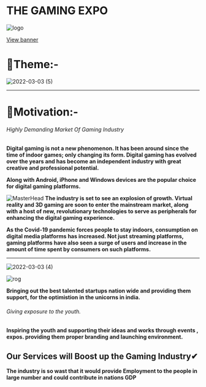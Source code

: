 # THE GAMING EXPO
![logo](https://i.pinimg.com/originals/ed/77/3e/ed773e81dfb2fc357036cf5048efb14a.gif)



[View banner](https://github.com/AbhishekSharma6903/Cognizance/blob/hi/Task-3/Landing%20Page.png "Landing page")
# 🔸Theme:- ##
![2022-03-03 (5)](https://user-images.githubusercontent.com/99632495/156507569-e65fd5b8-852c-4e05-a325-1eeaa38f71db.png)

---

# 🔸Motivation:- ##
###### Highly Demanding Market Of Gaming Industry ######
**Digital gaming is not a new phenomenon. It has been around since the time of indoor games; only changing its form. Digital gaming has evolved over the years and has become an independent industry with great creative and professional potential.**

**Along with Android, iPhone and Windows devices are the popular choice for digital gaming platforms.**

![MasterHead](https://static.wixstatic.com/media/188e26_c62ea3663f104f13bf77ad475b5484b1~mv2.gif
)
**The industry is set to see an explosion of growth. Virtual reality and 3D gaming are soon to enter the mainstream market, along with a host of new, revolutionary technologies to serve as peripherals for enhancing the digital gaming experience.**

**As the Covid-19 pandemic forces people to stay indoors, consumption on digital media platforms has increased. Not just streaming platforms, gaming platforms have also seen a surge of users and increase in the amount of time spent by consumers on such platforms.**

---
![2022-03-03 (4)](https://user-images.githubusercontent.com/99632495/156507716-52a45477-4d4f-4e2a-8d9b-26ffcd395c13.png)


![rog](https://c.tenor.com/RylFIKwXncAAAAAC/japan-aesthetic.gif)

**Bringing out the best talented startups nation wide and providing them support, for the optimistion in the unicorns in india.**

###### Giving exposure to the youth. ######
**Inspiring the youth and supporting their ideas and works through events , expos.
providing them proper branding and launching 
environment.**

## Our Services will Boost up the Gaming Industry✔
**The industry is so wast that it would provide Employment to the people in large number and could contribute in nations GDP**
